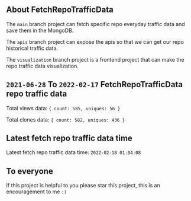 ## About FetchRepoTrafficData

The `main` branch project can fetch specific repo everyday traffic data and save them in the MongoDB.

The `apis` branch project can expose the apis so that we can get our repo historical traffic data.

The `visualization` branch project is a frontend project that can make the repo traffic data visualization.

## `2021-06-28` To `2022-02-17` FetchRepoTrafficData repo traffic data

Total views data: `{ count: 585, uniques: 56 }`

Total clones data: `{ count: 582, uniques: 436 }`

## Latest fetch repo traffic data time

Latest fetch repo traffic data time: `2022-02-18 01:04:08`

## To everyone

If this project is helpful to you please star this project, this is an encouragement to me `:)`



